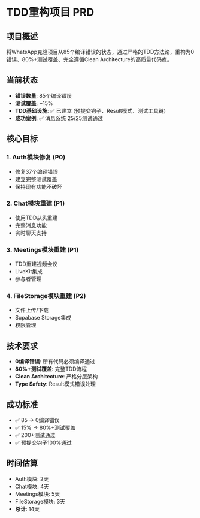 # TDD重构项目 PRD

## 项目概述

将WhatsApp克隆项目从85个编译错误的状态，通过严格的TDD方法论，重构为0错误、80%+测试覆盖、完全遵循Clean Architecture的高质量代码库。

## 当前状态

- **错误数量**: 85个编译错误
- **测试覆盖**: ~15%
- **TDD基础设施**: ✅ 已建立 (预提交钩子、Result模式、测试工具链)
- **成功案例**: ✅ 消息系统 25/25测试通过

## 核心目标

### 1. Auth模块修复 (P0)
- 修复37个编译错误
- 建立完整测试覆盖
- 保持现有功能不破坏

### 2. Chat模块重建 (P1)
- 使用TDD从头重建
- 完整消息功能
- 实时聊天支持

### 3. Meetings模块重建 (P1)
- TDD重建视频会议
- LiveKit集成
- 参与者管理

### 4. FileStorage模块重建 (P2)
- 文件上传/下载
- Supabase Storage集成
- 权限管理

## 技术要求

- **0编译错误**: 所有代码必须编译通过
- **80%+测试覆盖**: 完整TDD流程
- **Clean Architecture**: 严格分层架构
- **Type Safety**: Result模式错误处理

## 成功标准

- ✅ 85 → 0编译错误
- ✅ 15% → 80%+测试覆盖
- ✅ 200+测试通过
- ✅ 预提交钩子100%通过

## 时间估算

- Auth模块: 2天
- Chat模块: 4天
- Meetings模块: 5天
- FileStorage模块: 3天
- **总计**: 14天